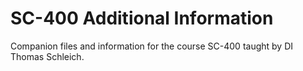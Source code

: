 # SC-400 Additional Information

Companion files and information for the course SC-400 taught by DI Thomas Schleich.

